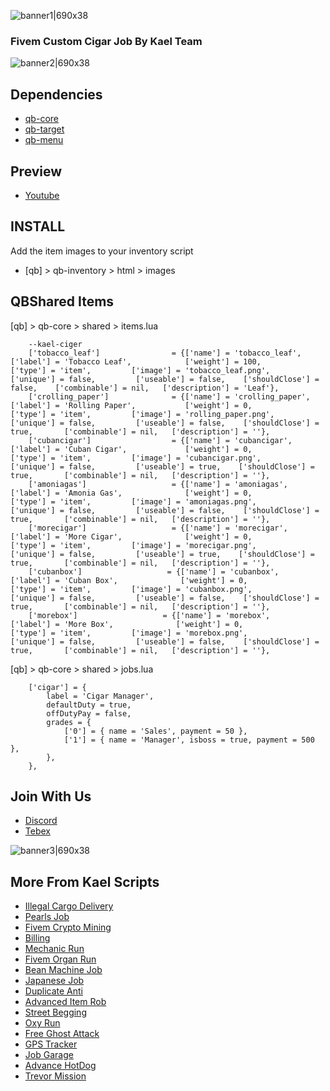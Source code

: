 ![banner1|690x38](upload://hNXGJQiXnTRCoiVLiP00V90sA4o.jpeg)
### Fivem Custom Cigar Job By Kael Team

![banner2|690x38](upload://qOCCdW7F51qCAeTU8FsxDgMLCDu.jpeg)
## Dependencies
- [qb-core](https://github.com/qbcore-framework/qb-core)
- [qb-target](https://github.com/qbcore-framework/qb-target)
- [qb-menu](https://github.com/qbcore-framework/qb-menu)

## Preview
- [Youtube]()

## INSTALL

Add the item images to your inventory script

-	[qb] > qb-inventory > html > images

    
## QBShared Items

[qb] > qb-core > shared > items.lua

```
    --kael-ciger
    ['tobacco_leaf'] 		 		= {['name'] = 'tobacco_leaf',       		    ['label'] = 'Tobacco Leaf',	 		   ['weight'] = 100, 		  ['type'] = 'item', 		 ['image'] = 'tobacco_leaf.png', 			['unique'] = false, 	    ['useable'] = false, 	['shouldClose'] = false,    ['combinable'] = nil,   ['description'] = 'Leaf'},
    ['crolling_paper']              = {['name'] = 'crolling_paper',                 ['label'] = 'Rolling Paper',           ['weight'] = 0,            ['type'] = 'item',         ['image'] = 'rolling_paper.png',           ['unique'] = false,         ['useable'] = false,    ['shouldClose'] = true,       ['combinable'] = nil,   ['description'] = ''},
    ['cubancigar']                  = {['name'] = 'cubancigar',                     ['label'] = 'Cuban Cigar',             ['weight'] = 0,            ['type'] = 'item',         ['image'] = 'cubancigar.png',              ['unique'] = false,         ['useable'] = true,    ['shouldClose'] = true,       ['combinable'] = nil,   ['description'] = ''},
    ['amoniagas']                   = {['name'] = 'amoniagas',                      ['label'] = 'Amonia Gas',              ['weight'] = 0,            ['type'] = 'item',         ['image'] = 'amoniagas.png',              ['unique'] = false,         ['useable'] = false,    ['shouldClose'] = true,       ['combinable'] = nil,   ['description'] = ''},
    ['morecigar']                   = {['name'] = 'morecigar',                      ['label'] = 'More Cigar',              ['weight'] = 0,            ['type'] = 'item',         ['image'] = 'morecigar.png',              ['unique'] = false,         ['useable'] = true,    ['shouldClose'] = true,       ['combinable'] = nil,   ['description'] = ''},
    ['cubanbox']                   = {['name'] = 'cubanbox',                      ['label'] = 'Cuban Box',              ['weight'] = 0,            ['type'] = 'item',         ['image'] = 'cubanbox.png',              ['unique'] = false,         ['useable'] = false,    ['shouldClose'] = true,       ['combinable'] = nil,   ['description'] = ''},
    ['morebox']                   = {['name'] = 'morebox',                      ['label'] = 'More Box',              ['weight'] = 0,            ['type'] = 'item',         ['image'] = 'morebox.png',              ['unique'] = false,         ['useable'] = false,    ['shouldClose'] = true,       ['combinable'] = nil,   ['description'] = ''},

```
[qb] > qb-core > shared > jobs.lua
```
	['cigar'] = {
		label = 'Cigar Manager',
		defaultDuty = true,
		offDutyPay = false,
		grades = {
            ['0'] = { name = 'Sales', payment = 50 },
            ['1'] = { name = 'Manager', isboss = true, payment = 500 },
        },
	},
```


## Join With Us
- [Discord](https://discord.gg/JwWANh8EY5)
- [Tebex](https://kael.tebex.io/)

![banner3|690x38](upload://dVqwhKHzHsJ1eeQpxCz3GaTkjyG.jpeg)
## More From Kael Scripts
- [Illegal Cargo Delivery](https://kael.tebex.io/package/5642002)
- [Pearls Job](https://kael.tebex.io/package/5672502)
- [Fivem Crypto Mining](https://kael.tebex.io/package/5547351)
- [Billing](https://kael.tebex.io/package/5624426)
- [Mechanic Run](https://kael.tebex.io/package/5684105)
- [Fivem Organ Run](https://kael.tebex.io/package/5677195)
- [Bean Machine Job](https://kael.tebex.io/package/5667470)
- [Japanese Job](https://kael.tebex.io/package/5617380)
- [Duplicate Anti](https://kael.tebex.io/package/5534122)
- [Advanced Item Rob](https://kael.tebex.io/package/5549462)
- [Street Begging](https://forum.cfx.re/t/fivem-street-begging-made-by-kael-scripts/5096244/7)
- [Oxy Run](https://forum.cfx.re/t/fivem-oxy-run-by-kael-script/5101946)
- [Free Ghost Attack](https://forum.cfx.re/t/fivem-ghost-attack-by-kael-scripts/5100620)
- [GPS Tracker](https://forum.cfx.re/t/fivem-gps-tracker-by-kael-scripts/5098948)
- [Job Garage](https://forum.cfx.re/t/fivem-job-garage-by-kael-scripts/5105236)
- [Advance HotDog](https://forum.cfx.re/t/fivem-advanced-hotdog-by-kael-scripts/5106703)
- [Trevor Mission](https://forum.cfx.re/t/fivem-trevor-mission-by-kael-scripts/5111679)
